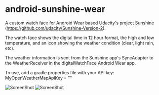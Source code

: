 # android-sunshine-wear
A custom watch face for Android Wear based Udacity's project Sunshine (https://github.com/udacity/Sunshine-Version-2). 

The watch face shows the digital time in 12 hour format, the high and low temperature, and an icon showing the weather condition (clear, light rain, etc). 

The weather information is sent from the Sunshine app's SyncAdapter to the WeatherReceiver in the digitalWatchFace Android Wear app.

To use, add a gradle.properties file with your API key:
MyOpenWeatherMapApiKey = ""

![ScreenShot](http://throw.rocks/android-projects/sunshine-watch-face/huawei-watch.jpg)
![ScreenShot](http://throw.rocks/android-projects/sunshine-watch-face/watch-face.png)
